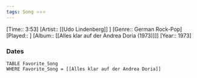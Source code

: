 ```yaml
---
tags: Song ⭐⭐⭐ 
---
```

[Time:: 3:53]
[Artist:: [[Udo Lindenberg]] ]
[Genre:: German Rock-Pop]
[Played:: ]
[Album:: [[Alles klar auf der Andrea Doria (1973)]]]
[Year:: 1973]
### Dates
````dataview
TABLE Favorite_Song
WHERE Favorite_Song = [[Alles klar auf der Andrea Doria]]
````